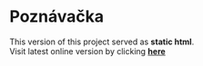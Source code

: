 # Poznávačka
This version of this project served as **static html**.<br/>
Visit latest online version by clicking **[here](https://antizombie35.github.io/poznavacka/)**